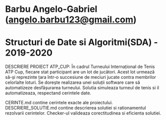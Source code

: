 # Barbu Angelo-Gabriel (angelo.barbu123@gmail.com)
# Structuri de Date si Algoritmi(SDA) - 2019-2020

DESCRIERE PROIECT ATP_CUP:
În cadrul Turneului Internațional de Tenis ATP Cup, fiecare stat participant are un lot de jucători. Acest lot urmează să-și reprezinte țara într-o succesiune de meciuri
jucate contra membrilor celorlalte loturi. Se dorește realizarea unei soluții software care să automatizeze desfășurarea turneului.
Solutia simuleaza turneul de tenis si il automatizeaza, respectand cerintele date.

CERINTE.md contine cerintele exacte ale proiectului.
DESCRIERE_SOLUTIE.md contine descrierea solutiei si rationamentul rezolvarii cerintelor.
Checker-ul valideaza corectitudinea si eficienta solutiei.